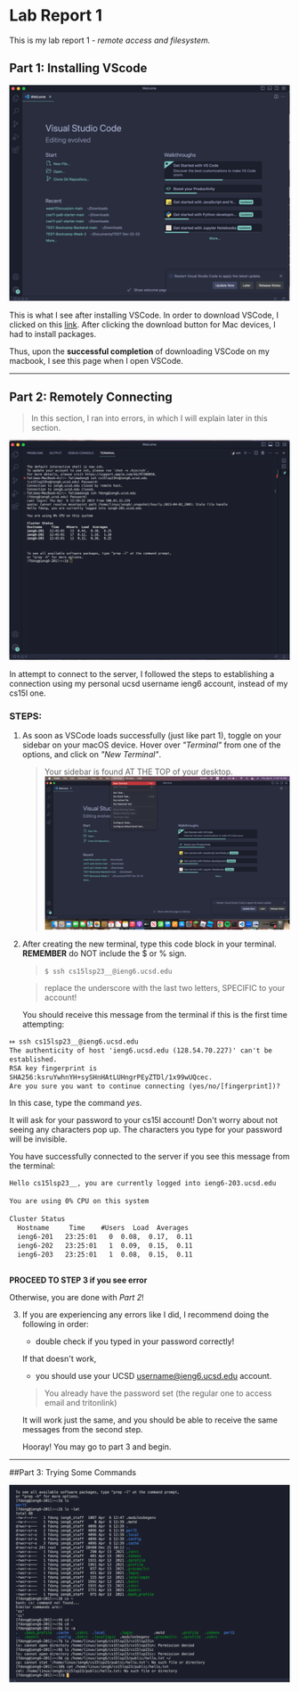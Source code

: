 # Lab Report 1 

This is my lab report 1 - *remote access and filesystem.* 

## Part 1: Installing VScode

![Image](vscodeview.png)

This is what I see after installing VSCode. In order to download VSCode, I clicked on this [link](https://code.visualstudio.com/). After clicking the download button for Mac devices, I had to install packages.

Thus, upon the **successful completion** of downloading VSCode on my macbook, I see this page when I open VSCode.

--- 

## Part 2: Remotely Connecting

> In this section, I ran into errors, in which I will explain later in this section.

![Image](lab1ssh.png)

In attempt to connect to the server, I followed the steps to establishing a connection using my personal ucsd username ieng6 account, instead of my cs15l one. 

### STEPS:
1. As soon as VSCode loads successfully (just like part 1), toggle on your sidebar on your macOS device. Hover over *"Terminal"* from one of the options, and click on *"New Terminal"*.
    
   > Your sidebar is found AT THE TOP of your desktop. 
   > ![Image](createterminal.png)

2. After creating the new terminal, type this code block in your terminal. 
    **REMEMBER** do NOT include the $ or % sign.
   
   > `$ ssh cs15lsp23__@ieng6.ucsd.edu`
   
   > replace the underscore with the last two letters, SPECIFIC to your account!

    You should receive this message from the terminal if this is the first time attempting: 
```
⤇ ssh cs15lsp23__@ieng6.ucsd.edu
The authenticity of host 'ieng6.ucsd.edu (128.54.70.227)' can't be established.
RSA key fingerprint is SHA256:ksruYwhnYH+sySHnHAtLUHngrPEyZTDl/1x99wUQcec.
Are you sure you want to continue connecting (yes/no/[fingerprint])? 
```
   
   In this case, type the command *yes*.
   
   It will ask for your password to your cs15l account! Don't worry about not seeing any characters pop up. The characters you type for your password will be invisible.
   
   You have successfully connected to the server if you see this message from the terminal:
```
Hello cs15lsp23__, you are currently logged into ieng6-203.ucsd.edu

You are using 0% CPU on this system

Cluster Status 
  Hostname     Time    #Users  Load  Averages  
  ieng6-201   23:25:01   0  0.08,  0.17,  0.11
  ieng6-202   23:25:01   1  0.09,  0.15,  0.11
  ieng6-203   23:25:01   1  0.08,  0.15,  0.11
    
 ``` 
  **PROCEED TO STEP 3 if you see error**
  
  Otherwise, you are done with *Part 2*!
  
3. If you are experiencing any errors like I did, I recommend doing the following in order: 
    * double check if you typed in your password correctly!
    
    If that doesn't work, 
    * you should use your UCSD username@ieng6.ucsd.edu account. 
    > You already have the password set (the regular one to access email and tritonlink)
    
    It will work just the same, and you should be able to receive the same messages from the second step. 
    
    Hooray! You may go to part 3 and begin.

---

##Part 3: Trying Some Commands

![Image](lab1cmds.png)



 
  
